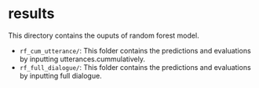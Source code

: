 # results

This directory contains the ouputs of random forest model.

- `rf_cum_utterance/`: This folder contains the predictions and evaluations by inputting utterances.cummulatively.
- `rf_full_dialogue/`: This folder contains the predictions and evaluations by inputting full dialogue.